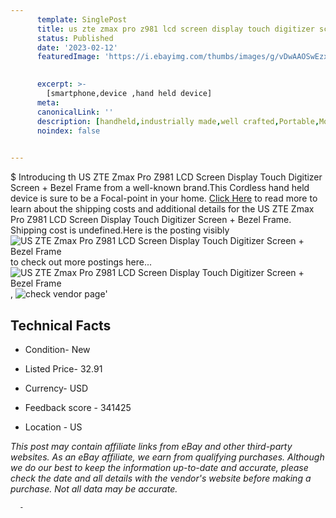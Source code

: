 ```yaml
---
      template: SinglePost
      title: us zte zmax pro z981 lcd screen display touch digitizer screen bezel frame
      status: Published
      date: '2023-02-12'
      featuredImage: 'https://i.ebayimg.com/thumbs/images/g/vDwAAOSwEzxYbt1W/s-l225.jpg'
       

      excerpt: >-
        [smartphone,device ,hand held device]
      meta:
      canonicalLink: ''
      description: [handheld,industrially made,well crafted,Portable,Mobile,Compact,Convenient,Lightweight,Maneuverable,Man-portable,Miniature,Carriable,Hand-held,Light,Holdable,Transportable,Mobile device,Pocket-sized,On-the-go,Wireless,Cordless,Compact size,Convenient size, smartphone,device ,hand held device]
      noindex: false
      

---
```

$
      Introducing th US ZTE Zmax Pro Z981 LCD Screen Display Touch Digitizer Screen + Bezel Frame from a well-known brand.This Cordless hand held device is sure to be a Focal-point in your home. [Click Here](https://www.ebay.com/itm/232197213157?hash=item3610084be5%3Ag%3AvDwAAOSwEzxYbt1W&mkevt=1&mkcid=1&mkrid=711-53200-19255-0&campid=%253CePNCampaignId%253E&customid=%253CreferenceId%253E&toolid=10049) to read more to learn about the shipping costs and additional details for the US ZTE Zmax Pro Z981 LCD Screen Display Touch Digitizer Screen + Bezel Frame. Shipping cost is undefined.Here is the posting visibly ![US ZTE Zmax Pro Z981 LCD Screen Display Touch Digitizer Screen + Bezel Frame](https://i.ebayimg.com/thumbs/images/g/vDwAAOSwEzxYbt1W/s-l225.jpg) to check out more postings here... ![US ZTE Zmax Pro Z981 LCD Screen Display Touch Digitizer Screen + Bezel Frame](https://i.ebayimg.com/images/g/vDwAAOSwEzxYbt1W/s-l1200.jpg), ![check vendor page](https://origin-galleryplus.ebayimg.com/ws/web/232197213157_2_0_1/225x225.jpg,https://origin-galleryplus.ebayimg.com/ws/web/232197213157_3_0_1/225x225.jpg)'

      

 ## Technical Facts 



     
      

 - Condition- New 


      

 - Listed Price- 32.91 


      

 - Currency- USD 


      

 - Feedback score - 341425 


      

 - Location - US 


      
      

 *_This post may contain affiliate links from eBay and other third-party websites. As an eBay affiliate, we earn from qualifying purchases. Although we do our best to keep the information up-to-date and accurate, please check the date and all details with the vendor's website before making a purchase. Not all data may be accurate._*




      -
